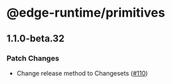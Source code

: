 # @edge-runtime/primitives

## 1.1.0-beta.32

### Patch Changes

- Change release method to Changesets ([#110](https://github.com/vercel/edge-runtime/pull/110))
